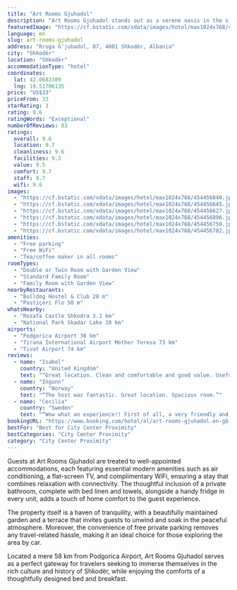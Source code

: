 ```yaml
---
title: "Art Rooms Gjuhadol"
description: "Art Rooms Gjuhadol stands out as a serene oasis in the vibrant city of Shkodër, offering guests a unique blend of comfort and convenience."
featuredImage: "https://cf.bstatic.com/xdata/images/hotel/max1024x768/454456840.jpg?k=aa38ac0f2e13888d6314f6eacb6f9f98e210164d838e1490a0948e0d9cb5982d&o=&hp=1"
language: en
slug: art-rooms-gjuhadol
address: "Rruga G'juhadol, 87, 4001 Shkodër, Albania"
city: "Shkodër"
location: "Shkodër"
accommodationType: "hotel"
coordinates:
  lat: 42.0683309
  lng: 19.51706135
price: "US$33"
priceFrom: 33
starRating: 3
rating: 9.6
ratingWords: "Exceptional"
numberOfReviews: 83
ratings:
  overall: 9.6
  location: 9.7
  cleanliness: 9.6
  facilities: 9.3
  value: 9.5
  comfort: 9.7
  staff: 9.7
  wifi: 9.6
images:
  - "https://cf.bstatic.com/xdata/images/hotel/max1024x768/454456840.jpg?k=aa38ac0f2e13888d6314f6eacb6f9f98e210164d838e1490a0948e0d9cb5982d&o=&hp=1"
  - "https://cf.bstatic.com/xdata/images/hotel/max1024x768/454456645.jpg?k=c61d91d7545a50225d6b6a84547934920f8ae291f8e45759eb4acd4bb41f0e29&o=&hp=1"
  - "https://cf.bstatic.com/xdata/images/hotel/max1024x768/454456627.jpg?k=d7e10afe383c450a32f6c18880945626c253b7e953003f5470f76703e7adcde8&o=&hp=1"
  - "https://cf.bstatic.com/xdata/images/hotel/max1024x768/454456896.jpg?k=a8dba0cddfd4407aa6feac333e8cf0a3e040aff4258aa1df903441aaef79babb&o=&hp=1"
  - "https://cf.bstatic.com/xdata/images/hotel/max1024x768/454456750.jpg?k=a450e93aa50799616121bb96e75e6dfbf3dcbc40232f9a4c45c93dc0dc1ceb7e&o=&hp=1"
  - "https://cf.bstatic.com/xdata/images/hotel/max1024x768/454456782.jpg?k=e6b3b4920c4a7e79d008e7694b7841b13fb72ab755d8b0ef8c7369d5108f9907&o=&hp=1"
amenities:
  - "Free parking"
  - "Free WiFi"
  - "Tea/coffee maker in all rooms"
roomTypes:
  - "Double or Twin Room with Garden View"
  - "Standard Family Room"
  - "Family Room with Garden View"
nearbyRestaurants:
  - "Bulldog Hostel & Club 20 m"
  - "Pastiçeri Flo 50 m"
whatsNearby:
  - "Rozafa Castle Shkodra 3.1 km"
  - "National Park Skadar Lake 10 km"
airports:
  - "Podgorica Airport 38 km"
  - "Tirana International Airport Mother Teresa 73 km"
  - "Tivat Airport 74 km"
reviews:
  - name: "Isabel"
    country: "United Kingdom"
    text: "“Great location. Clean and comfortable and good value. Useful to have nearby parking”"
  - name: "Ingunn"
    country: "Norway"
    text: "“The host was fantastic. Great location. Spacious room.”"
  - name: "Cecilia"
    country: "Sweden"
    text: "“Wow what an experience!! First of all, a very friendly and helpful host! The location was very central and the apartment was superfresh with wonderful beds! Highly recommend this accommodation to everyone visiting Shkodër”"
bookingURL: "https://www.booking.com/hotel/al/art-rooms-gjuhadol.en-gb.html?aid=8035640"
bestFor: "Best for City Center Proximity"
bestCategories: "City Center Proximity"
category: "City Center Proximity"
---
```


Guests at Art Rooms Gjuhadol are treated to well-appointed accommodations, each featuring essential modern amenities such as air conditioning, a flat-screen TV, and complimentary WiFi, ensuring a stay that combines relaxation with connectivity. The thoughtful inclusion of a private bathroom, complete with bed linen and towels, alongside a handy fridge in every unit, adds a touch of home comfort to the guest experience.

The property itself is a haven of tranquility, with a beautifully maintained garden and a terrace that invites guests to unwind and soak in the peaceful atmosphere. Moreover, the convenience of free private parking removes any travel-related hassle, making it an ideal choice for those exploring the area by car.

Located a mere 58 km from Podgorica Airport, Art Rooms Gjuhadol serves as a perfect gateway for travelers seeking to immerse themselves in the rich culture and history of Shkodër, while enjoying the comforts of a thoughtfully designed bed and breakfast.